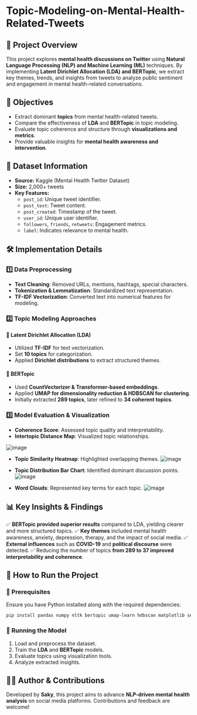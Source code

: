 # Topic-Modeling-on-Mental-Health-Related-Tweets

## **📌 Project Overview**
This project explores **mental health discussions on Twitter** using **Natural Language Processing (NLP) and Machine Learning (ML)** techniques. By implementing **Latent Dirichlet Allocation (LDA) and BERTopic**, we extract key themes, trends, and insights from tweets to analyze public sentiment and engagement in mental health-related conversations.

## **🎯 Objectives**
- Extract dominant **topics** from mental health-related tweets.
- Compare the effectiveness of **LDA** and **BERTopic** in topic modeling.
- Evaluate topic coherence and structure through **visualizations and metrics**.
- Provide valuable insights for **mental health awareness and intervention**.

## **📂 Dataset Information**
- **Source:** Kaggle (Mental Health Twitter Dataset)
- **Size:** 2,000+ tweets
- **Key Features:**
  - `post_id`: Unique tweet identifier.
  - `post_text`: Tweet content.
  - `post_created`: Timestamp of the tweet.
  - `user_id`: Unique user identifier.
  - `followers`, `friends`, `retweets`: Engagement metrics.
  - `label`: Indicates relevance to mental health.

## **🛠️ Implementation Details**
### **1️⃣ Data Preprocessing**
- **Text Cleaning**: Removed URLs, mentions, hashtags, special characters.
- **Tokenization & Lemmatization**: Standardized text representation.
- **TF-IDF Vectorization**: Converted text into numerical features for modeling.

### **2️⃣ Topic Modeling Approaches**
#### **📌 Latent Dirichlet Allocation (LDA)**
- Utilized **TF-IDF** for text vectorization.
- Set **10 topics** for categorization.
- Applied **Dirichlet distributions** to extract structured themes.

#### **📌 BERTopic**
- Used **CountVectorizer & Transformer-based embeddings**.
- Applied **UMAP for dimensionality reduction & HDBSCAN for clustering**.
- Initially extracted **289 topics**, later refined to **34 coherent topics**.

### **3️⃣ Model Evaluation & Visualization**
- **Coherence Score**: Assessed topic quality and interpretability.
- **Intertopic Distance Map**: Visualized topic relationships.

![image](https://github.com/user-attachments/assets/10c51e27-c67e-4747-bc3c-2c0c4e15e647)

- **Topic Similarity Heatmap**: Highlighted overlapping themes.
![image](https://github.com/user-attachments/assets/e688e799-4513-4ac4-90fd-d5bce38b7538)

- **Topic Distribution Bar Chart**: Identified dominant discussion points.
![image](https://github.com/user-attachments/assets/e0fd28d3-4589-4d7b-ba4a-0224c6447284)

- **Word Clouds**: Represented key terms for each topic.
![image](https://github.com/user-attachments/assets/39b8279f-9030-4aaf-9d85-b264cf83b298)


## **📊 Key Insights & Findings**
✅ **BERTopic provided superior results** compared to LDA, yielding clearer and more structured topics.
✅ **Key themes** included mental health awareness, anxiety, depression, therapy, and the impact of social media.
✅ **External influences** such as **COVID-19** and **political discourse** were detected.
✅ Reducing the number of topics **from 289 to 37 improved interpretability and coherence**.


## **🚀 How to Run the Project**
### **🔹 Prerequisites**
Ensure you have Python installed along with the required dependencies:
```bash
pip install pandas numpy nltk bertopic umap-learn hdbscan matplotlib seaborn
```

### **🔹 Running the Model**
1. Load and preprocess the dataset.
2. Train the **LDA** and **BERTopic** models.
3. Evaluate topics using visualization tools.
4. Analyze extracted insights.

## **👨‍💻 Author & Contributions**
Developed by **Saky**, this project aims to advance **NLP-driven mental health analysis** on social media platforms. Contributions and feedback are welcome!

